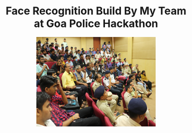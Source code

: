 <a> 
   <div align="center"> <h1>Face Recognition Build By My Team at Goa Police Hackathon</h1> 
   <img border="0" src="/icon.gif" width="320" height="240" >
   </div>
</a>




